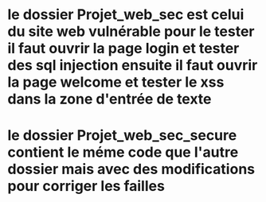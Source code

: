 # le dossier Projet_web_sec est celui du site web vulnérable pour le tester il faut ouvrir la page login et tester des sql injection ensuite il faut ouvrir la page welcome et tester le xss dans la zone d'entrée de texte



# le dossier Projet_web_sec_secure contient le méme code que l'autre dossier mais avec des modifications pour corriger les failles
